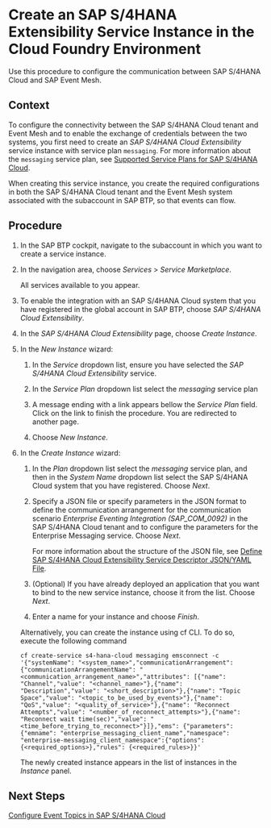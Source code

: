 <!-- loio531a90945a854f60838429dbe1d8bdf5 -->

# Create an SAP S/4HANA Extensibility Service Instance in the Cloud Foundry Environment

Use this procedure to configure the communication between SAP S/4HANA Cloud and SAP Event Mesh.



## Context

To configure the connectivity between the SAP S/4HANA Cloud tenant and Event Mesh and to enable the exchange of credentials between the two systems, you first need to create an *SAP S/4HANA Cloud Extensibility* service instance with service plan `messaging`. For more information about the `messaging` service plan, see [Supported Service Plans for SAP S/4HANA Cloud](supported-service-plans-for-sap-s-4hana-cloud-925c00a.md).

When creating this service instance, you create the required configurations in both the SAP S/4HANA Cloud tenant and the Event Mesh system associated with the subaccount in SAP BTP, so that events can flow.



<a name="loio531a90945a854f60838429dbe1d8bdf5__steps_nqw_ngm_lhb"/>

## Procedure

1.  In the SAP BTP cockpit, navigate to the subaccount in which you want to create a service instance.

2.  In the navigation area, choose *Services* \> *Service Marketplace*.

    All services available to you appear.

3.  To enable the integration with an SAP S/4HANA Cloud system that you have registered in the global account in SAP BTP, choose *SAP S/4HANA Cloud Extensibility*.

4.  In the *SAP S/4HANA Cloud Extensibility* page, choose *Create Instance*.

5.  In the *New Instance* wizard:

    1.  In the *Service* dropdown list, ensure you have selected the *SAP S/4HANA Cloud Extensibility* service.

    2.  In the *Service Plan* dropdown list select the *messaging* service plan

    3.  A message ending with a link appears bellow the *Service Plan* field. Click on the link to finish the procedure. You are redirected to another page.

    4.  Choose *New Instance*.


6.  In the *Create Instance* wizard:

    1.  In the *Plan* dropdown list select the *messaging* service plan, and then in the *System Name* dropdown list select the SAP S/4HANA Cloud system that you have registered. Choose *Next*.

    2.  Specify a JSON file or specify parameters in the JSON format to define the communication arrangement for the communication scenario *Enterprise Eventing Integration \(SAP\_COM\_0092\)* in the SAP S/4HANA Cloud tenant and to configure the parameters for the Enterprise Messaging service. Choose *Next*.

        For more information about the structure of the JSON file, see [Define SAP S/4HANA Cloud Extensibility Service Descriptor JSON/YAML File](define-sap-s-4hana-cloud-extensibility-service-descriptor-json-yaml-file-2d50d91.md).

    3.  \(Optional\) If you have already deployed an application that you want to bind to the new service instance, choose it from the list. Choose *Next*.

    4.  Enter a name for your instance and choose *Finish*.


    Alternatively, you can create the instance using cf CLI. To do so, execute the following command

    ```
    cf create-service s4-hana-cloud messaging emsconnect -c '{"systemName": "<system_name>","communicationArrangement": {"communicationArrangementName": "<communication_arrangement_name>","attributes": [{"name": "Channel","value": "<channel_name>"},{"name": "Description","value": "<short_description>"},{"name": "Topic Space","value": "<topic_to_be_used_by_events>"},{"name": "QoS","value": "<quality_of_service>"},{"name": "Reconnect Attempts","value": "<number_of_reconnect_attempts>"},{"name": "Reconnect wait time(sec)","value": "<time_before_trying_to_reconnect>"}]},"ems": {"parameters": {"emname": "enterprise_messaging_client_name","namespace": "enterprise-messaging_client_namespace":{"options": {<required_options>},"rules": {<required_rules>}}'
    ```

    The newly created instance appears in the list of instances in the *Instance* panel.




<a name="loio531a90945a854f60838429dbe1d8bdf5__postreq_jjk_j3h_vhb"/>

## Next Steps

[Configure Event Topics in SAP S/4HANA Cloud](configure-event-topics-in-sap-s-4hana-cloud-f5bbc57.md)

